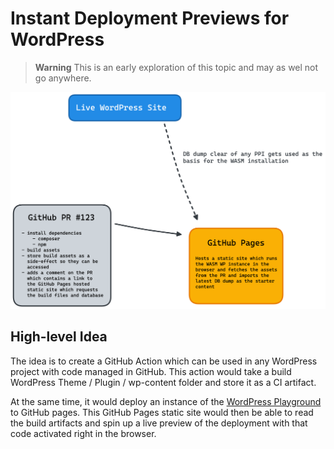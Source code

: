 # Instant Deployment Previews for WordPress

> **Warning**
> This is an early exploration of this topic and may as wel not go anywhere.

![Diagram showing the connection of the various tools at play](./diagram.png)

## High-level Idea

The idea is to create a GitHub Action which can be used in any WordPress project with code managed in GitHub. This action would take a build WordPress Theme / Plugin / wp-content folder and store it as a CI artifact.

At the same time, it would deploy an instance of the [WordPress Playground](https://github.com/WordPress/wordpress-playground) to GitHub pages. This GitHub Pages static site would then be able to read the build artifacts and spin up a live preview of the deployment with that code activated right in the browser.
